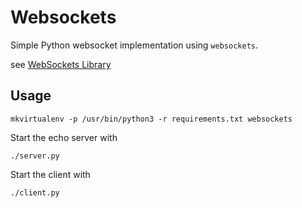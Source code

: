 # Websockets

Simple Python websocket implementation using `websockets`.

see [WebSockets Library](http://websockets.readthedocs.io/en/stable/index.html)

## Usage

    mkvirtualenv -p /usr/bin/python3 -r requirements.txt websockets

Start the echo server with

    ./server.py

Start the client with

    ./client.py
